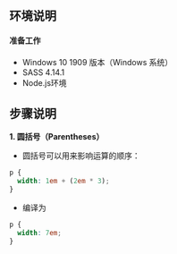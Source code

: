 ## **环境说明**

#### 准备工作

- Windows 10 1909 版本（Windows 系统）
- SASS 4.14.1
- Node.js环境

## **步骤说明**

**1. 圆括号（Parentheses）**

- 圆括号可以用来影响运算的顺序：

```scss
p {
  width: 1em + (2em * 3);
}
```

- 编译为

```css
p {
  width: 7em;
}
```